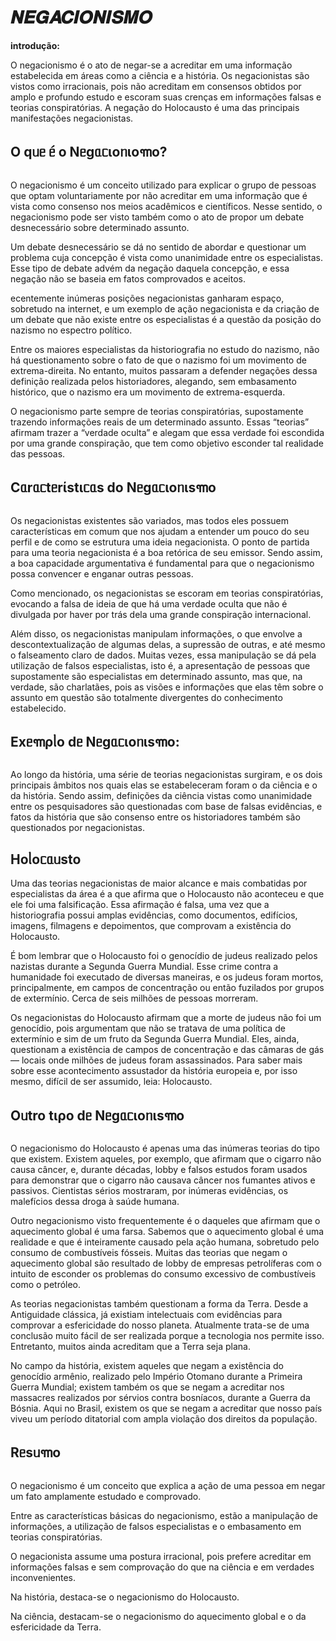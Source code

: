 <h1>𝑵𝑬𝑮𝑨𝑪𝑰𝑶𝑵𝑰𝑺𝑴𝑶</h1>
<strong>introdução:</strong>
<p>O negacionismo é o ato de negar-se a acreditar em uma informação estabelecida em áreas como a ciência e a história. Os negacionistas são vistos como irracionais, pois não acreditam em consensos obtidos por amplo e profundo estudo e escoram suas crenças em informações falsas e teorias conspiratórias. A negação do Holocausto é uma das principais manifestações negacionistas.<p>

<h2>O qᥙᥱ ᥱ́ o Nᥱgᥲᥴιoᥒιo꧑o?</h2>
<p>O negacionismo é um conceito utilizado para explicar o grupo de pessoas que optam voluntariamente por não acreditar em uma informação que é vista como consenso nos meios acadêmicos e científicos. Nesse sentido, o negacionismo pode ser visto também como o ato de propor um debate desnecessário sobre determinado assunto.</p>

<p>Um debate desnecessário se dá no sentido de abordar e questionar um problema cuja concepção é vista como unanimidade entre os especialistas. Esse tipo de debate advém da negação daquela concepção, e essa negação não se baseia em fatos comprovados e aceitos.</p>

<p>ecentemente inúmeras posições negacionistas ganharam espaço, sobretudo na internet, e um exemplo de ação negacionista e da criação de um debate que não existe entre os especialistas é a questão da posição do nazismo no espectro político.</p>

<p>Entre os maiores especialistas da historiografia no estudo do nazismo, não há questionamento sobre o fato de que o nazismo foi um movimento de extrema-direita. No entanto, muitos passaram a defender negações dessa definição realizada pelos historiadores, alegando, sem embasamento histórico, que o nazismo era um movimento de extrema-esquerda.</p>

<p>O negacionismo parte sempre de teorias conspiratórias, supostamente trazendo informações reais de um determinado assunto. Essas “teorias” afirmam trazer a “verdade oculta” e alegam que essa verdade foi escondida por uma grande conspiração, que tem como objetivo esconder tal realidade das pessoas.</p>

<h2>Cᥲrᥲᥴtᥱrίstιᥴᥲs do Nᥱgᥲᥴιoᥒιs꧑o</h2>
<p>Os negacionistas existentes são variados, mas todos eles possuem características em comum que nos ajudam a entender um pouco do seu perfil e de como se estrutura uma ideia negacionista. O ponto de partida para uma teoria negacionista é a boa retórica de seu emissor. Sendo assim, a boa capacidade argumentativa é fundamental para que o negacionismo possa convencer e enganar outras pessoas.</p>

<p>Como mencionado, os negacionistas se escoram em teorias conspiratórias, evocando a falsa de ideia de que há uma verdade oculta que não é divulgada por haver por trás dela uma grande conspiração internacional.</p>

<p>Além disso, os negacionistas manipulam informações, o que envolve a descontextualização de algumas delas, a supressão de outras, e até mesmo o falseamento claro de dados. Muitas vezes, essa manipulação se dá pela utilização de falsos especialistas, isto é, a apresentação de pessoas que supostamente são especialistas em determinado assunto, mas que, na verdade, são charlatães, pois as visões e informações que elas têm sobre o assunto em questão são totalmente divergentes do conhecimento estabelecido.</p>

<h2>Exᥱ꧑ρᥣo dᥱ Nᥱgᥲᥴιoᥒιs꧑o:</h2>

<p>Ao longo da história, uma série de teorias negacionistas surgiram, e os dois principais âmbitos nos quais elas se estabeleceram foram o da ciência e o da história. Sendo assim, definições da ciência vistas como unanimidade entre os pesquisadores são questionadas com base de falsas evidências, e fatos da história que são consenso entre os historiadores também são questionados por negacionistas.</p>


<h2>Hoᥣoᥴᥲᥙsto</h2>
<p>Uma das teorias negacionistas de maior alcance e mais combatidas por especialistas da área é a que afirma que o Holocausto não aconteceu e que ele foi uma falsificação. Essa afirmação é falsa, uma vez que a historiografia possui amplas evidências, como documentos, edifícios, imagens, filmagens e depoimentos, que comprovam a existência do Holocausto.</p>

<p>É bom lembrar que o Holocausto foi o genocídio de judeus realizado pelos nazistas durante a Segunda Guerra Mundial. Esse crime contra a humanidade foi executado de diversas maneiras, e os judeus foram mortos, principalmente, em campos de concentração ou então fuzilados por grupos de extermínio. Cerca de seis milhões de pessoas morreram.</p>

<p>Os negacionistas do Holocausto afirmam que a morte de judeus não foi um genocídio, pois argumentam que não se tratava de uma política de extermínio e sim de um fruto da Segunda Guerra Mundial. Eles, ainda, questionam a existência de campos de concentração e das câmaras de gás — locais onde milhões de judeus foram assassinados. Para saber mais sobre esse acontecimento assustador da história europeia e, por isso mesmo, difícil de ser assumido, leia: Holocausto.</p>

<h2>Oᥙtro tιρo dᥱ Nᥱgᥲᥴιoᥒιs꧑o</h2>
<p>O negacionismo do Holocausto é apenas uma das inúmeras teorias do tipo que existem. Existem aqueles, por exemplo, que afirmam que o cigarro não causa câncer, e, durante décadas, lobby e falsos estudos foram usados para demonstrar que o cigarro não causava câncer nos fumantes ativos e passivos. Cientistas sérios mostraram, por inúmeras evidências, os malefícios dessa droga à saúde humana.</p>

<p>Outro negacionismo visto frequentemente é o daqueles que afirmam que o aquecimento global é uma farsa. Sabemos que o aquecimento global é uma realidade e que é inteiramente causado pela ação humana, sobretudo pelo consumo de combustíveis fósseis. Muitas das teorias que negam o aquecimento global são resultado de lobby de empresas petrolíferas com o intuito de esconder os problemas do consumo excessivo de combustíveis como o petróleo.</p>

<p>As teorias negacionistas também questionam a forma da Terra. Desde a Antiguidade clássica, já existiam intelectuais com evidências para comprovar a esfericidade do nosso planeta. Atualmente trata-se de uma conclusão muito fácil de ser realizada porque a tecnologia nos permite isso. Entretanto, muitos ainda acreditam que a Terra seja plana.</p>

<p>No campo da história, existem aqueles que negam a existência do genocídio armênio, realizado pelo Império Otomano durante a Primeira Guerra Mundial; existem também os que se negam a acreditar nos massacres realizados por sérvios contra bosníacos, durante a Guerra da Bósnia. Aqui no Brasil, existem os que se negam a acreditar que nosso país viveu um período ditatorial com ampla violação dos direitos da população.</p>

<h2>Rᥱsᥙ꧑o</h2>
<p>O negacionismo é um conceito que explica a ação de uma pessoa em negar um fato amplamente estudado e comprovado.</p>

<p>Entre as características básicas do negacionismo, estão a manipulação de informações, a utilização de falsos especialistas e o embasamento em teorias conspiratórias.</p>

<p>O negacionista assume uma postura irracional, pois prefere acreditar em informações falsas e sem comprovação do que na ciência e em verdades inconvenientes.</p>

<p>Na história, destaca-se o negacionismo do Holocausto.</p>

<p>Na ciência, destacam-se o negacionismo do aquecimento global e o da esfericidade da Terra.</p>

